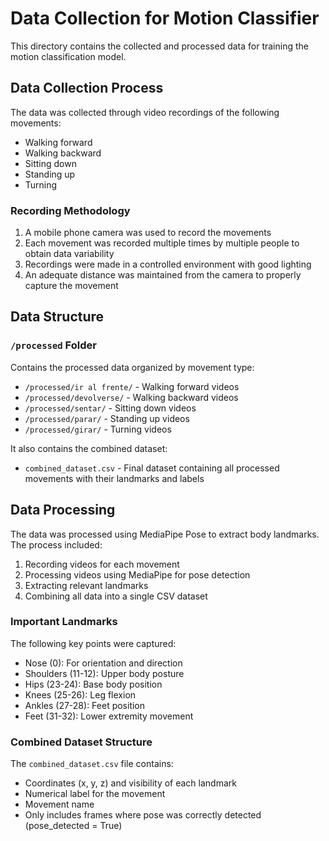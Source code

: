 # Data Collection for Motion Classifier

This directory contains the collected and processed data for training the motion classification model.

## Data Collection Process

The data was collected through video recordings of the following movements:
- Walking forward
- Walking backward
- Sitting down
- Standing up
- Turning

### Recording Methodology
1. A mobile phone camera was used to record the movements
2. Each movement was recorded multiple times by multiple people to obtain data variability
3. Recordings were made in a controlled environment with good lighting
4. An adequate distance was maintained from the camera to properly capture the movement

## Data Structure

### `/processed` Folder
Contains the processed data organized by movement type:
- `/processed/ir al frente/` - Walking forward videos
- `/processed/devolverse/` - Walking backward videos
- `/processed/sentar/` - Sitting down videos
- `/processed/parar/` - Standing up videos
- `/processed/girar/` - Turning videos

It also contains the combined dataset:
- `combined_dataset.csv` - Final dataset containing all processed movements with their landmarks and labels

## Data Processing

The data was processed using MediaPipe Pose to extract body landmarks. The process included:
1. Recording videos for each movement
2. Processing videos using MediaPipe for pose detection
3. Extracting relevant landmarks
4. Combining all data into a single CSV dataset

### Important Landmarks
The following key points were captured:
- Nose (0): For orientation and direction
- Shoulders (11-12): Upper body posture
- Hips (23-24): Base body position
- Knees (25-26): Leg flexion
- Ankles (27-28): Feet position
- Feet (31-32): Lower extremity movement

### Combined Dataset Structure
The `combined_dataset.csv` file contains:
- Coordinates (x, y, z) and visibility of each landmark
- Numerical label for the movement
- Movement name
- Only includes frames where pose was correctly detected (pose_detected = True)
